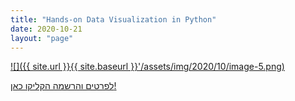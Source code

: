 ```yaml
---
title: "Hands-on Data Visualization in Python"
date: 2020-10-21
layout: "page"
---
```


[![]({{ site.url }}{{ site.baseurl }}'/assets/img/2020/10/image-5.png)](http://he.gorelik.net/workshop/' )

[לפרטים והרשמה הקליקו כאן!](http://he.gorelik.net/workshop/)
